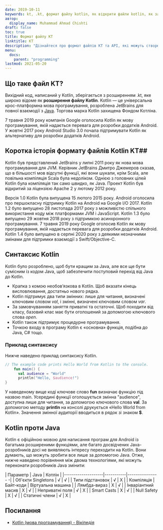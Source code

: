 ```yaml
---
date: 2019-10-11
keywords: kt, .kt, формат файлу kotlin, як відкрити файли kotlin, як запустити файли kotlin, формат файлу .kt, файл kt, розширення файлу kotlin, розширення .kt, kotlin проти java
автор:
  display_name: Muhammad Ahmad Chishti
draft: false
toc: true
title: Формат файлу KT
linktitle: KT
description: "Дізнайтеся про формат файлів KT та API, які можуть створювати та відкривати файли KT."
menu:
  docs:
    parent: "programming"
lastmod: 2021-05-20
---
```


## Що таке файл KT? ##

Вихідний код, написаний у Kotlin, зберігається з розширенням .kt, яке широко відоме як **розширення файлу Kotlin**. Kotlin — це універсальна крос-платформна мова програмування, розроблена JetBrains для повної взаємодії з [Java](/uk/programming/java/). Торгова марка Kotlin захищена Фондом Котліна.

7 травня 2019 року компанія Google оголосила Kotlin як мову програмування, якій надається перевага для розробки додатків Android. У жовтні 2017 року Android Studio 3.0 почала підтримувати Kotlin як альтернативу для розробки додатків Android.

## Коротка історія формату файлів Kotlin KT##

Kotlin був представлений JetBrains у липні 2011 року як нова мова програмування для JVM. Керівник JetBrains Дмитро Джемеров сказав, що в більшості мов відсутні функції, які вони шукали, крім Scala, але повільна компіляція Scala була недоліком. Однією з головних цілей Kotlin була компіляція так само швидко, як Java. Проект Kotlin був відкритий за ліцензією Apache 2 у лютому 2012 року.

Версія 1.0 Kotlin була випущена 15 лютого 2015 року. Android оголосила про першокласну підтримку Kotlin на Android на Google I/O 2017. Kotlin 1.2 було випущено 28 листопада 2017 року з можливістю спільного використання коду між платформами JVM і JavaScript. Kotlin 1.3 було випущено 29 жовтня 2018 року з підтримкою асинхронного програмування. 7 травня 2019 року Google оголосив Kotlin як мову програмування, якій надається перевага для розробки додатків Android. Kotlin 1.4 було випущено в серпні 2020 року з деякими незначними змінами для підтримки взаємодії з Swift/Objective-C.

## Синтаксис Kotlin ##

Kotlin було розроблено, щоб бути кращим за Java, але все ще бути сумісним із кодом Java, щоб забезпечити поступовий перехід від Java до Kotlin.

* Крапка з комою необов’язкова в Kotlin. Щоб вказати кінець висловлювання, достатньо нового рядка.
* Kotlin підтримує два типи змінних: лише для читання, визначені ключовим словом *val*, і змінні, визначені ключовим словом *var*.
* За замовчуванням заняття приватні та остаточні. Щоб походити від класу, базовий клас має бути оголошений за допомогою ключового слова *open*.
* Kotlin також підтримує процедурне програмування.
* Точкою входу в програму Kotlin є «основна» функція, подібна до Java, C# тощо.

### Приклад синтаксису ###

Нижче наведено приклад синтаксису Kotlin.

```kotlin
// The example code prints Hello World from Kotlin to the console.
    fun main() {
      val audience = "World"
      println("Hello, $audience!")
}
```

У наведеному вище коді ключове слово **fun** визначає функцію під назвою main. Усередині функції оголошується змінна "audience", доступна лише для читання, за допомогою ключового слова **val**. За допомогою методу **println** на консолі друкується «Hello World from Kotlin». Значення змінної аудиторії вводиться в рядок зі знаком **$**.

## Kotlin проти Java
Kotlin є офіційною мовою для написання програм для Android із багатьма розширеними функціями, але багато досвідчених Java-розробників досі не виявляють інтересу переходити на Kotlin. Вони думають, що можуть зробити все лише за допомогою Java. Отже, нижче наведено порівняння між двома технологіями, які можуть переконати розробників Java змінити:

| Параметр | Java | Котлін |
|--------------------|-----------|---------------- -|
| Об'єкти Singletons | √ | √ |
| Типи підстановок | √ | Χ |
| Компіляція | Байт-коди | Віртуальна машина |
| Лямбда-вираз | Χ | √ |
| Інваріантний масив | Χ | √ |
| Неприватні поля | √ | Χ |
| Smart Casts | Χ | √ |
| Null Safety | Χ | √ |
| Статичні члени | √ | Χ |

## Посилання ##

- [Kotlin (мова програмування) - Вікіпедія](https://en.wikipedia.org/wiki/Kotlin_(programming_language))

